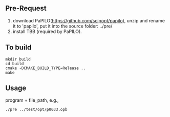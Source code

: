 ## Pre-Request

1. download PaPILO(https://github.com/scipopt/papilo), unzip and rename it to 'papilo', put it into the source folder: ../pre/
2. install TBB (required by PaPILO).

## To build 

```
mkdir build 
cd build 
cmake -DCMAKE_BUILD_TYPE=Release ..
make
```

## Usage
program + file_path, e.g.,
```
./pre ../test/opt/p0033.opb
```